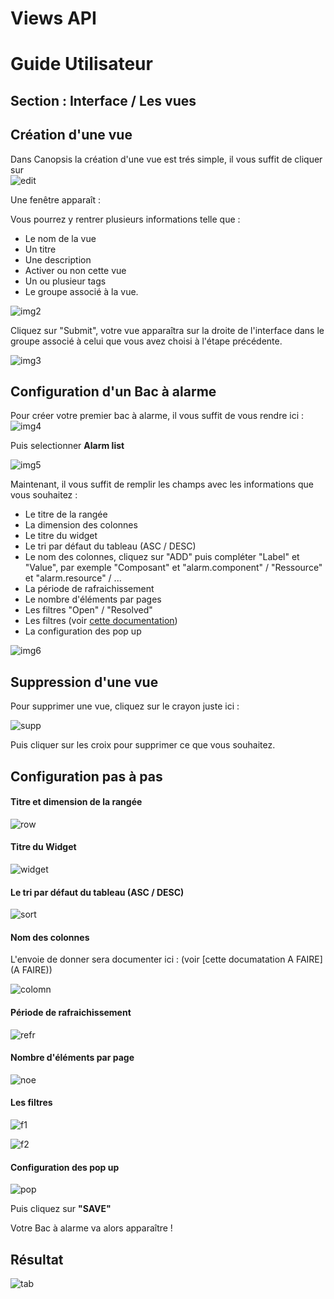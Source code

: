 # Views API

# Guide Utilisateur

## Section : Interface / Les vues

## Création d'une vue

Dans Canopsis la création d'une vue est trés simple, il vous suffit de cliquer sur   
![edit](/doc-ce/Guide%20Utilisateur/Gestion%20des%20alarmes/Images/edit_plus.png)

Une fenêtre apparaît : 

Vous pourrez y rentrer plusieurs informations telle que : 

* Le nom de la vue  
* Un titre  
* Une description  
* Activer ou non cette vue  
* Un ou plusieur tags  
* Le groupe associé à la vue.

![img2](/doc-ce/Guide%20Utilisateur/Interface/images/img2.png)  

Cliquez sur "Submit", votre vue apparaîtra sur la droite de l'interface dans le groupe associé à celui que vous avez choisi à l'étape précédente.  

![img3](/doc-ce/Guide%20Utilisateur/Interface/images/img3.png)  

## Configuration d'un Bac à alarme

Pour créer votre premier bac à alarme, il vous suffit de vous rendre ici : ![img4](/doc-ce/Guide%20Utilisateur/Interface/images/img4.png)  

Puis selectionner **Alarm list**

![img5](/doc-ce/Guide%20Utilisateur/Interface/images/img5.png)  

Maintenant, il vous suffit de remplir les champs avec les informations que vous souhaitez :

* Le titre de la rangée
* La dimension des colonnes
* Le titre du widget
* Le tri par défaut du tableau (ASC / DESC)
* Le nom des colonnes, cliquez sur "ADD" puis compléter "Label" et "Value", par exemple "Composant" et "alarm.component" / "Ressource" et "alarm.resource" / ...
* La période de rafraichissement
* Le nombre d'éléments par pages
* Les filtres "Open" / "Resolved"
* Les filtres (voir [cette documentation](/doc-ce/Guide%20Utilisateur/Gestion%20des%20alarmes/Les%20filtres.md))
* La configuration des pop up

![img6](/doc-ce/Guide%20Utilisateur/Interface/images/img6.png)  

## Suppression d'une vue

Pour supprimer une vue, cliquez sur le crayon juste ici :

![supp](/doc-ce/Guide%20Utilisateur/Interface/images/gif_2_setting_add.gif)  

Puis cliquer sur les croix pour supprimer ce que vous souhaitez.

## Configuration pas à pas

#### Titre et dimension de la rangée

![row](/doc-ce/Guide%20Utilisateur/Gestion%20des%20alarmes/Images/row.png)  

#### Titre du Widget

![widget](/doc-ce/Guide%20Utilisateur/Gestion%20des%20alarmes/Images/widget.png)  

#### Le tri par défaut du tableau (ASC / DESC)

![sort](/doc-ce/Guide%20Utilisateur/Gestion%20des%20alarmes/Images/sort_column.png)  

#### Nom des colonnes

L'envoie de donner sera documenter ici : (voir [cette documatation A FAIRE](A FAIRE))

![colomn](/doc-ce/Guide%20Utilisateur/Gestion%20des%20alarmes/Images/colomn_name.png)

#### Période de rafraichissement

![refr](/doc-ce/Guide%20Utilisateur/Gestion%20des%20alarmes/Images/periodic_refresh.png)   

#### Nombre d'éléments par page

![noe](/doc-ce/Guide%20Utilisateur/Gestion%20des%20alarmes/Images/number_of_elements.png)   

#### Les filtres

![f1](/doc-ce/Guide%20Utilisateur/Gestion%20des%20alarmes/Images/filter_O_R.png)   

![f2](/doc-ce/Guide%20Utilisateur/Gestion%20des%20alarmes/Images/img1.png)

#### Configuration des pop up

![pop](/doc-ce/Guide%20Utilisateur/Gestion%20des%20alarmes/Images/popup.png)   

Puis cliquez sur **"SAVE"**  

Votre Bac à alarme va alors apparaître !

## Résultat

![tab](/doc-ce/Guide%20Utilisateur/Gestion%20des%20alarmes/Images/tab.png)   
